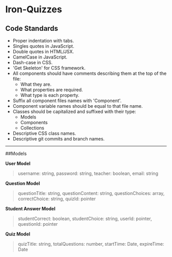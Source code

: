 # Iron-Quizzes

## Code Standards

* Proper indentation with tabs.
* Singles quotes in JavaScript.
* Double quotes in HTML/JSX.
* CamelCase in JavaScript.
* Dash-case in CSS.
* 'Get Skeleton' for CSS framework.
* All components should have comments describing them at the top of the file:
    * What they are.
    * What properties are required.
    * What type is each property.
* Suffix all component files names with 'Component'.
* Component variable names should be equal to that file name.
* Classes should be capitalized and suffixed with their type:
    * Models
    * Components
    * Collections
* Descriptive CSS class names.
* Descriptive git commits and branch names.

<hr>

##Models

**User Model**

>username: string,
>password: string,
>teacher: boolean,
>email: string

**Question Model**

>questionTitle: string,
>questionContent: string,
>questionChoices: array,
>correctChoice: string,
>quizId: pointer

**Student Answer Model**

>studentCorrect: boolean,
>studentChoice: string,
>userId: pointer,
>questionId: pointer

**Quiz Model**

>quizTitle: string,
>totalQuestions: number,
>startTime: Date,
>expireTime: Date


